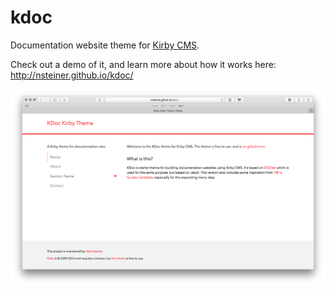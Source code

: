 # kdoc
Documentation website theme for [Kirby CMS](http://getkirby.com).

Check out a demo of it, and learn more about how it works here:
http://nsteiner.github.io/kdoc/

![KDoc Screenshot](kdoc-screenshot.png)
